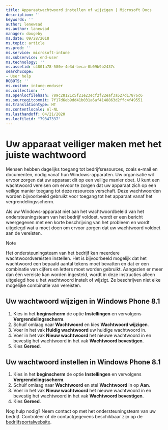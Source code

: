 ```yaml
---
title: Apparaatwachtwoord instellen of wijzigen | Microsoft Docs
description: ''
keywords: ''
author: lenewsad
ms.author: lanewsad
manager: dougeby
ms.date: 09/28/2018
ms.topic: article
ms.prod: ''
ms.service: microsoft-intune
ms.subservice: end-user
ms.technology: ''
ms.assetid: c4801a78-580e-4e3d-beca-0b09b9b2437c
searchScope:
- User help
ROBOTS: ''
ms.custom: intune-enduser
ms.collection: ''
ms.openlocfilehash: 789c28121c5f21e23ecf2f22eaf3a527d17876c6
ms.sourcegitcommit: 7f17d6eb9dd41b031a6af4148863d2ffc4f49551
ms.translationtype: HT
ms.contentlocale: nl-NL
ms.lasthandoff: 04/21/2020
ms.locfileid: "79347337"
---
```

# <a name="make-your-device-safer-with-the-right-password"></a>Uw apparaat veiliger maken met het juiste wachtwoord

Mensen hebben dagelijks toegang tot bedrijfsresources, zoals e-mail en documenten, nodig vanaf hun Windows-apparaten. Uw organisatie wil ervoor zorgen dat uw apparaat dit op een veilige manier doet. U kunt een wachtwoord vereisen om ervoor te zorgen dat uw apparaat zich op een veilige manier toegang tot deze resources verschaft. Deze wachtwoorden worden bijvoorbeeld gebruikt voor toegang tot het apparaat vanaf het vergrendelingsscherm.

Als uw Windows-apparaat niet aan het wachtwoordbeleid van het ondersteuningsteam van het bedrijf voldoet, wordt er een bericht weergegeven met een korte beschrijving van het probleem en wordt uitgelegd wat u moet doen om ervoor zorgen dat uw wachtwoord voldoet aan de vereisten.

> [!Note]
> Het ondersteuningsteam van het bedrijf kan meerdere wachtwoordvereisten instellen. Het is bijvoorbeeld mogelijk dat het wachtwoord een bepaald aantal tekens moet bevatten en dat er een combinatie van cijfers en letters moet worden gebruikt. Aangezien er meer dan één vereiste kan worden ingesteld, wordt in deze instructies alleen uitgelegd hoe u het wachtwoord instelt of wijzigt. Ze beschrijven niet elke mogelijke combinatie van vereisten.

## <a name="to-change-your-password-on-windows-phone-81"></a>Uw wachtwoord wijzigen in Windows Phone 8.1

1. Kies in het **beginscherm** de optie **Instellingen** en vervolgens **Vergrendelingsscherm**.
2. Schuif omlaag naar **Wachtwoord** en kies **Wachtwoord wijzigen**.
3. Voer in het vak **Huidig wachtwoord** uw huidige wachtwoord in.
4. Voer in het vak **Nieuw wachtwoord** het nieuwe wachtwoord in en bevestig het wachtwoord in het vak **Wachtwoord bevestigen**.
4. Kies **Gereed**.

## <a name="to-set-your-password-on-windows-phone-81"></a>Uw wachtwoord instellen in Windows Phone 8.1

1. Kies in het **beginscherm** de optie **Instellingen** en vervolgens **Vergrendelingsscherm**.
2. Schuif omlaag naar **Wachtwoord** en stel **Wachtwoord** in op **Aan**.
3. Voer in het vak **Nieuw wachtwoord** het nieuwe wachtwoord in en bevestig het wachtwoord in het vak **Wachtwoord bevestigen**.
4. Kies **Gereed**.

Nog hulp nodig? Neem contact op met het ondersteuningsteam van uw bedrijf. Controleer of de contactgegevens beschikbaar zijn op de [bedrijfsportalwebsite](https://go.microsoft.com/fwlink/?linkid=2010980).
